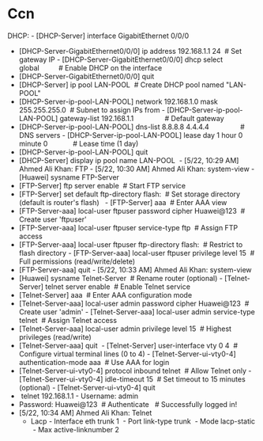 # Ccn
‎DHCP:
‎- [DHCP-Server] interface GigabitEthernet 0/0/0
- ‎[DHCP-Server-GigabitEthernet0/0/0] ip address 192.168.1.1 24  # Set gateway IP
‎- [DHCP-Server-GigabitEthernet0/0/0] dhcp select global          # Enable DHCP on the interface
- ‎[DHCP-Server-GigabitEthernet0/0/0] quit
- ‎[DHCP-Server] ip pool LAN-POOL  # Create DHCP pool named "LAN-POOL"
- ‎[DHCP-Server-ip-pool-LAN-POOL] network 192.168.1.0 mask 255.255.255.0  # Subnet to assign IPs from
‎- [DHCP-Server-ip-pool-LAN-POOL] gateway-list 192.168.1.1                # Default gateway
- [DHCP-Server-ip-pool-LAN-POOL] dns-list 8.8.8.8 4.4.4.4                # DNS servers
‎- [DHCP-Server-ip-pool-LAN-POOL] lease day 1 hour 0 minute 0             # Lease time (1 day)
- ‎[DHCP-Server-ip-pool-LAN-POOL] quit
- ‎[DHCP-Server] display ip pool name LAN-POOL
‎
‎- [5/22, 10:29 AM] Ahmed Ali Khan: FTP
‎- [5/22, 10:30 AM] Ahmed Ali Khan: <Huawei> system-view
‎- [Huawei] sysname FTP-Server
- ‎[FTP-Server] ftp server enable  # Start FTP service
- ‎[FTP-Server] set default ftp-directory flash:  # Set storage directory (default is router's flash)
‎
‎
‎- [FTP-Server] aaa  # Enter AAA view
- ‎[FTP-Server-aaa] local-user ftpuser password cipher Huawei@123  # Create user 'ftpuser'
- ‎[FTP-Server-aaa] local-user ftpuser service-type ftp  # Assign FTP access
- ‎[FTP-Server-aaa] local-user ftpuser ftp-directory flash:  # Restrict to flash directory
‎- [FTP-Server-aaa] local-user ftpuser privilege level 15  # Full permissions (read/write/delete)
- ‎[FTP-Server-aaa] quit
‎- [5/22, 10:33 AM] Ahmed Ali Khan: <Huawei> system-view
- ‎[Huawei] sysname Telnet-Server  # Rename router (optional)
‎- [Telnet-Server] telnet server enable  # Enable Telnet service
‎
- ‎[Telnet-Server] aaa  # Enter AAA configuration mode
- ‎[Telnet-Server-aaa] local-user admin password cipher Huawei@123  # Create user 'admin'
‎- [Telnet-Server-aaa] local-user admin service-type telnet  # Assign Telnet access
- ‎[Telnet-Server-aaa] local-user admin privilege level 15  # Highest privileges (read/write)
- ‎[Telnet-Server-aaa] quit
‎
‎- [Telnet-Server] user-interface vty 0 4  # Configure virtual terminal lines (0 to 4)
‎- [Telnet-Server-ui-vty0-4] authentication-mode aaa  # Use AAA for login
- ‎[Telnet-Server-ui-vty0-4] protocol inbound telnet  # Allow Telnet only
‎- [Telnet-Server-ui-vty0-4] idle-timeout 15  # Set timeout to 15 minutes (optional)
‎- [Telnet-Server-ui-vty0-4] quit
‎
- ‎<Telnet-Client> telnet 192.168.1.1
‎- Username: admin
- ‎Password: Huawei@123  # Authenticate
‎<Telnet-Server>  # Successfully logged in!
- ‎[5/22, 10:34 AM] Ahmed Ali Khan: Telnet
  - Lacp
‎- Interface eth trunk 1
‎ - Port link-type trunk
‎ - Mode lacp-static
‎ - Max active-linknumber 2
‎
